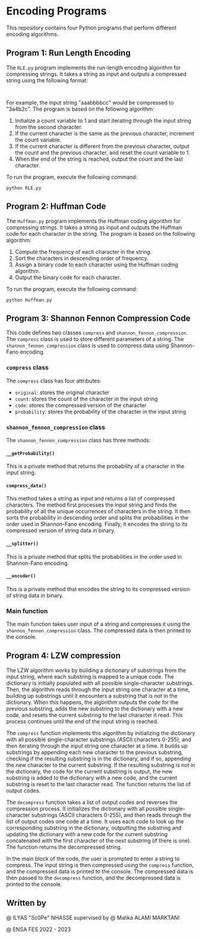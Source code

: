 # Encoding Programs

This repository contains four Python programs that perform different encoding algorithms.

## Program 1: Run Length Encoding

The `RLE.py` program implements the run-length encoding algorithm for compressing strings. It takes a string as input and outputs a compressed string using the following format:

<pre class=""><div class="bg-black rounded-md mb-4"><div class="p-4 overflow-y-auto"><code class="!whitespace-pre hljs language-php-template"><span class="xml"><count><character>
</span></code></div></div></pre>

For example, the input string "aaabbbbcc" would be compressed to "3a4b2c". The program is based on the following algorithm:

1. Initialize a count variable to 1 and start iterating through the input string from the second character.
2. If the current character is the same as the previous character, increment the count variable.
3. If the current character is different from the previous character, output the count and the previous character, and reset the count variable to 1.
4. When the end of the string is reached, output the count and the last character.

To run the program, execute the following command:

<pre class=""><div class="bg-black rounded-md mb-4"><div class="p-4 overflow-y-auto"><code class="!whitespace-pre hljs">python RLE.py
</code></div></div></pre>

## Program 2: Huffman Code

The `Huffman.py` program implements the Huffman coding algorithm for compressing strings. It takes a string as input and outputs the Huffman code for each character in the string. The program is based on the following algorithm:

1. Compute the frequency of each character in the string.
2. Sort the characters in descending order of frequency.
3. Assign a binary code to each character using the Huffman coding algorithm.
4. Output the binary code for each character.

To run the program, execute the following command:

<pre class=""><div class="bg-black rounded-md mb-4"><div class="p-4 overflow-y-auto"><code class="!whitespace-pre hljs">python Huffman.py
</code></div></div></pre>

## Program 3: Shannon Fennon Compression Code

This code defines two classes `compress` and `shannon_fennon_compression`. The `compress` class is used to store different parameters of a string. The `shannon_fennon_compression` class is used to compress data using Shannon-Fano encoding.

### `compress` class

The `compress` class has four attributes:

* `original`: stores the original character
* `count`: stores the count of the character in the input string
* `code`: stores the compressed version of the character
* `probability`: stores the probability of the character in the input string

### `shannon_fennon_compression` class

The `shannon_fennon_compression` class has three methods:

#### `__getProbability()`

This is a private method that returns the probability of a character in the input string.

#### `compress_data()`

This method takes a string as input and returns a list of compressed characters. The method first processes the input string and finds the probability of all the unique occurrences of characters in the string. It then sorts the probability in descending order and splits the probabilities in the order used in Shannon-Fano encoding. Finally, it encodes the string to its compressed version of string data in binary.

#### `__splitter()`

This is a private method that splits the probabilities in the order used in Shannon-Fano encoding.

#### `__encoder()`

This is a private method that encodes the string to its compressed version of string data in binary.

### Main function

The main function takes user input of a string and compresses it using the `shannon_fennon_compression` class. The compressed data is then printed to the console.

## Program 4: LZW compression

The LZW algorithm works by building a dictionary of substrings from the input string, where each substring is mapped to a unique code. The dictionary is initially populated with all possible single-character substrings. Then, the algorithm reads through the input string one character at a time, building up substrings until it encounters a substring that is not in the dictionary. When this happens, the algorithm outputs the code for the previous substring, adds the new substring to the dictionary with a new code, and resets the current substring to the last character it read. This process continues until the end of the input string is reached.

The `compress` function implements this algorithm by initializing the dictionary with all possible single-character substrings (ASCII characters 0-255), and then iterating through the input string one character at a time. It builds up substrings by appending each new character to the previous substring, checking if the resulting substring is in the dictionary, and if so, appending the new character to the current substring. If the resulting substring is not in the dictionary, the code for the current substring is output, the new substring is added to the dictionary with a new code, and the current substring is reset to the last character read. The function returns the list of output codes.

The `decompress` function takes a list of output codes and reverses the compression process. It initializes the dictionary with all possible single-character substrings (ASCII characters 0-255), and then reads through the list of output codes one code at a time. It uses each code to look up the corresponding substring in the dictionary, outputting the substring and updating the dictionary with a new code for the current substring concatenated with the first character of the next substring (if there is one). The function returns the decompressed string.

In the main block of the code, the user is prompted to enter a string to compress. The input string is then compressed using the `compress` function, and the compressed data is printed to the console. The compressed data is then passed to the `decompress` function, and the decompressed data is printed to the console.

## Written by

@ ILYAS "Sc0Pe" NHASSE supervised by @ Malika ALAMI MARKTANI

@ ENSA FES 2022 - 2023

